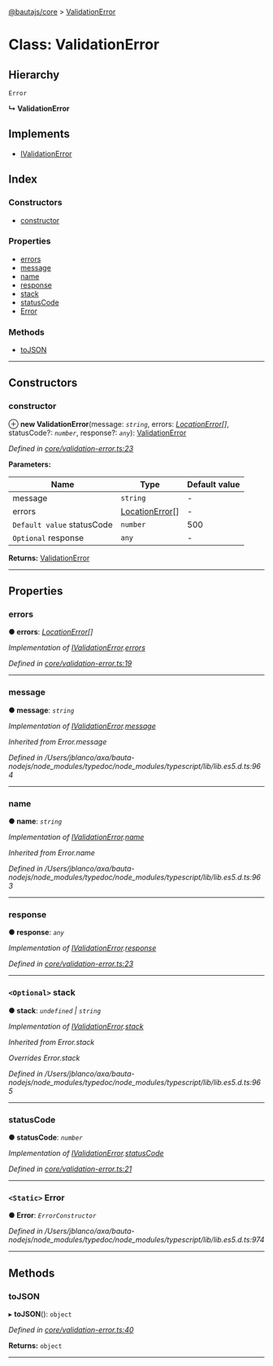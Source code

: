[@bautajs/core](../README.md) > [ValidationError](../classes/validationerror.md)

# Class: ValidationError

## Hierarchy

 `Error`

**↳ ValidationError**

## Implements

* [IValidationError](../interfaces/ivalidationerror.md)

## Index

### Constructors

* [constructor](validationerror.md#constructor)

### Properties

* [errors](validationerror.md#errors)
* [message](validationerror.md#message)
* [name](validationerror.md#name)
* [response](validationerror.md#response)
* [stack](validationerror.md#stack)
* [statusCode](validationerror.md#statuscode)
* [Error](validationerror.md#error)

### Methods

* [toJSON](validationerror.md#tojson)

---

## Constructors

<a id="constructor"></a>

###  constructor

⊕ **new ValidationError**(message: *`string`*, errors: *[LocationError](../interfaces/locationerror.md)[]*, statusCode?: *`number`*, response?: *`any`*): [ValidationError](validationerror.md)

*Defined in [core/validation-error.ts:23](https://github.axa.com/Digital/bauta-nodejs/blob/167ddcc/packages/bautajs/src/core/validation-error.ts#L23)*

**Parameters:**

| Name | Type | Default value |
| ------ | ------ | ------ |
| message | `string` | - |
| errors | [LocationError](../interfaces/locationerror.md)[] | - |
| `Default value` statusCode | `number` | 500 |
| `Optional` response | `any` | - |

**Returns:** [ValidationError](validationerror.md)

___

## Properties

<a id="errors"></a>

###  errors

**● errors**: *[LocationError](../interfaces/locationerror.md)[]*

*Implementation of [IValidationError](../interfaces/ivalidationerror.md).[errors](../interfaces/ivalidationerror.md#errors)*

*Defined in [core/validation-error.ts:19](https://github.axa.com/Digital/bauta-nodejs/blob/167ddcc/packages/bautajs/src/core/validation-error.ts#L19)*

___
<a id="message"></a>

###  message

**● message**: *`string`*

*Implementation of [IValidationError](../interfaces/ivalidationerror.md).[message](../interfaces/ivalidationerror.md#message)*

*Inherited from Error.message*

*Defined in /Users/jblanco/axa/bauta-nodejs/node_modules/typedoc/node_modules/typescript/lib/lib.es5.d.ts:964*

___
<a id="name"></a>

###  name

**● name**: *`string`*

*Implementation of [IValidationError](../interfaces/ivalidationerror.md).[name](../interfaces/ivalidationerror.md#name)*

*Inherited from Error.name*

*Defined in /Users/jblanco/axa/bauta-nodejs/node_modules/typedoc/node_modules/typescript/lib/lib.es5.d.ts:963*

___
<a id="response"></a>

###  response

**● response**: *`any`*

*Implementation of [IValidationError](../interfaces/ivalidationerror.md).[response](../interfaces/ivalidationerror.md#response)*

*Defined in [core/validation-error.ts:23](https://github.axa.com/Digital/bauta-nodejs/blob/167ddcc/packages/bautajs/src/core/validation-error.ts#L23)*

___
<a id="stack"></a>

### `<Optional>` stack

**● stack**: *`undefined` \| `string`*

*Implementation of [IValidationError](../interfaces/ivalidationerror.md).[stack](../interfaces/ivalidationerror.md#stack)*

*Inherited from Error.stack*

*Overrides Error.stack*

*Defined in /Users/jblanco/axa/bauta-nodejs/node_modules/typedoc/node_modules/typescript/lib/lib.es5.d.ts:965*

___
<a id="statuscode"></a>

###  statusCode

**● statusCode**: *`number`*

*Implementation of [IValidationError](../interfaces/ivalidationerror.md).[statusCode](../interfaces/ivalidationerror.md#statuscode)*

*Defined in [core/validation-error.ts:21](https://github.axa.com/Digital/bauta-nodejs/blob/167ddcc/packages/bautajs/src/core/validation-error.ts#L21)*

___
<a id="error"></a>

### `<Static>` Error

**● Error**: *`ErrorConstructor`*

*Defined in /Users/jblanco/axa/bauta-nodejs/node_modules/typedoc/node_modules/typescript/lib/lib.es5.d.ts:974*

___

## Methods

<a id="tojson"></a>

###  toJSON

▸ **toJSON**(): `object`

*Defined in [core/validation-error.ts:40](https://github.axa.com/Digital/bauta-nodejs/blob/167ddcc/packages/bautajs/src/core/validation-error.ts#L40)*

**Returns:** `object`

___

